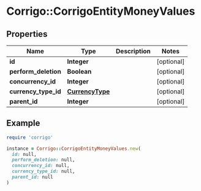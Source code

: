 # Corrigo::CorrigoEntityMoneyValues

## Properties

| Name | Type | Description | Notes |
| ---- | ---- | ----------- | ----- |
| **id** | **Integer** |  | [optional] |
| **perform_deletion** | **Boolean** |  | [optional] |
| **concurrency_id** | **Integer** |  | [optional] |
| **currency_type_id** | [**CurrencyType**](CurrencyType.md) |  | [optional] |
| **parent_id** | **Integer** |  | [optional] |

## Example

```ruby
require 'corrigo'

instance = Corrigo::CorrigoEntityMoneyValues.new(
  id: null,
  perform_deletion: null,
  concurrency_id: null,
  currency_type_id: null,
  parent_id: null
)
```


